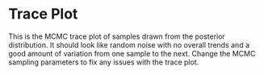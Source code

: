 # Trace Plot

This is the MCMC trace plot of samples drawn from the posterior distribution. It should look like random noise with no overall trends and a good amount of variation from one sample to the next. Change the MCMC sampling parameters to fix any issues with the trace plot.
